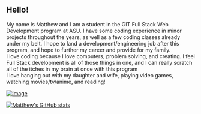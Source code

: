 ## Hello!  
My name is Matthew and I am a student in the GIT Full Stack Web Development program at ASU. I have some coding experience in minor projects throughout the years, as well as a few coding classes already under my belt. I hope to land a development/engineering job after this program, and hope to further my career and provide for my family.  
I love coding because I love computers, problem solving, and creating. I feel Full Stack development is all of those things in one, and I can really scratch all of the itches in my brain at once with this program  
I love hanging out with my daughter and wife, playing video games, watching movies/tv/anime, and reading!  
  
[![image]({https://img.shields.io/badge/LinkedIn-0077B5?style=for-the-badge&logo=linkedin&logoColor=white})](https://www.linkedin.com/in/matthewjea/)

  
[![Matthew's GitHub stats](https://github-readme-stats.vercel.app/api?username=astroactual&show_icons=true&theme=onedark)](https://github.com/anuraghazra/github-readme-stats)


